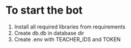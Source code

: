 # To start the bot
1. Install all required libraries from requirements
2. Create db.db in database dir
3. Create .env with TEACHER_IDS and TOKEN
